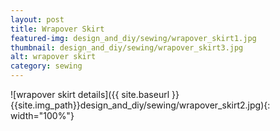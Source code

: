 ```yaml
---
layout: post
title: Wrapover Skirt
featured-img: design_and_diy/sewing/wrapover_skirt1.jpg
thumbnail: design_and_diy/sewing/wrapover_skirt3.jpg
alt: wrapover skirt
category: sewing
---
```


![wrapover skirt details]({{ site.baseurl }}{{site.img_path}}design_and_diy/sewing/wrapover_skirt2.jpg){: width="100%"}

